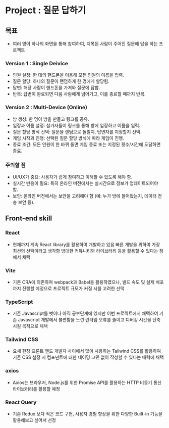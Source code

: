 # Project : 질문 답하기

## 목표
- 여러 명이 하나의 화면을 통해 참여하여, 지목된 사람이 주어진 질문에 답을 하는 프로젝트

### Version 1 : Single Deivice
- 인원 설정: 한 대의 핸드폰을 이용해 모든 인원의 이름을 입력.
- 질문 할당: 하나의 질문이 랜덤하게 한 명에게 할당됨.
- 답변: 해당 사람이 핸드폰을 가져와 질문에 답함.
- 반복: 답변이 완료되면 다음 사람에게 넘어가고, 이를 종료할 때까지 반복.

### Version 2 : Multi-Device (Online)
- 방 생성: 한 명이 방을 만들고 링크를 공유.
- 입장과 이름 설정: 참가자들이 링크를 통해 방에 입장하고 이름을 입력.
- 질문 할당 방식 선택: 질문을 랜덤으로 돌릴지, 답변자를 지정할지 선택.
- 게임 시작과 진행: 선택된 질문 할당 방식에 따라 게임이 진행.
- 종료 조건: 모든 인원이 한 바퀴 돌면 게임 종료 또는 지정된 횟수/시간에 도달하면 종료.

### 주의할 점
- UI/UX가 중요: 사용자가 쉽게 참여하고 이해할 수 있도록 해야 함.
- 실시간 반응이 필요: 특히 온라인 버전에서는 실시간으로 정보가 업데이트되어야 함.
- 보안: 온라인 버전에서는 보안을 고려해야 함 (예: 누가 방에 들어왔는지, 데이터 전송 보안 등).

## Front-end skill
### React
   - 현재까지 계속 React library를 활용하여 개발하고 있음 빠른 개발을 위하여 가장 최선의 선택이라고 생각함 방대한 커뮤니티와 라이브러리 등을 활용할 수 있다는 점에서 채택

### Vite
   - 기존 CRA에 의존하여 webpack과 Babel을 활용하였으나, 빌드 속도 및 실제 배포까지 진행할 예정으로 프로젝트 규모가 커질 시를 고려한 선택

### TypeScript
   - 기존 Javascript를 벗어나 아직 공부단계에 있지만 이번 프로젝트에서 채택하여 기존 Javascript 개발에서 불편함을 느낀 런타임 오류를 줄이고 디버깅 시간을 단축시킬 목적으로 채택

### Tailwind CSS
   - 요새 한창 프론트 엔드 개발자 사이에서 많이 사용하는 Tailwind CSS를 활용하여 기존 CSS 설정 시 컴포넌트에 대한 네이밍 고민 없이 작성할 수 있다는 매력에 채택

### axios
   - Axios는 브라우저, Node.js를 위한 Promise API를 활용하는 HTTP 비동기 통신 라이브러리를 활용할 예정

### React Query
   - 기존 Redux 보다 적은 코드 구현, 사용자 경험 향상을 위한 다양한 Built-in 기능을 활용해보고 싶어서 선정
